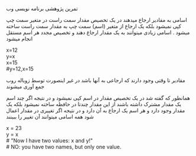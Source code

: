 <style>
.main-content {
    direction: rtl;
    font-family: sans-serif;
    font-size: 1.5rem;
}
.eng {
    direction: ltr;
}
</style>
 تمرین پژوهشی برنامه نویسی وب
 
 
اسامی به مقادیر ارجاع میدهند
  در یک تخصیص مقدار سمت راست در متغیر سمت چپ کپی نمیشود بلکه یک ارجاع  از متغیر (اسم) سمت چپ به مقدار سمت راست ساخته میشود . اسامی زیادی میتوانند به یک مقدار ارجاع دهند و تخصیص مجدد هر اسم مستقل انجام میشود
<p class="eng">
x=12
<br>
y=x
<br>
x=15
<br>
#y=12,x=15
<br>
</p>

مقادیر تا وقتی وجود دارند که ارجاعی به آنها باشد در غیر اینصورت توسط زوباله روب 
جمع آوری میشوند


همانطور که گفته شد در یک تخصیص مقدار در اسم کپی نمیشود و در نتیجه اگر چند اسم یک مقدار مشترک داشته باشند از این مقدار چندتا در حافظه ساخته نمیشود بلکه یک مقدار وجود دارد و هر اسم یک ارجاع به آن دارد و در نتیجه اگر تغییری در مقدار اعمال شود همه اسامی میتوانند آن تغییر را ببینند

<p class="eng">
x = 23
<br>
y = x
<br>
# "Now I have two values: x and y!" <br>
# NO: you have two names, but only one value.
</p> 
